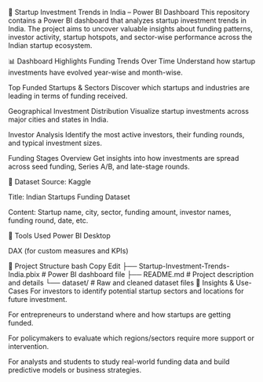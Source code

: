 🚀 Startup Investment Trends in India – Power BI Dashboard
This repository contains a Power BI dashboard that analyzes startup investment trends in India. The project aims to uncover valuable insights about funding patterns, 
investor activity, startup hotspots, and sector-wise performance across the Indian startup ecosystem.

📊 Dashboard Highlights
Funding Trends Over Time
Understand how startup investments have evolved year-wise and month-wise.

Top Funded Startups & Sectors
Discover which startups and industries are leading in terms of funding received.

Geographical Investment Distribution
Visualize startup investments across major cities and states in India.

Investor Analysis
Identify the most active investors, their funding rounds, and typical investment sizes.

Funding Stages Overview
Get insights into how investments are spread across seed funding, Series A/B, and late-stage rounds.

🧾 Dataset
Source: Kaggle

Title: Indian Startups Funding Dataset

Content: Startup name, city, sector, funding amount, investor names, funding round, date, etc.

🔧 Tools Used
Power BI Desktop

DAX (for custom measures and KPIs)

📁 Project Structure
bash
Copy
Edit
├── Startup-Investment-Trends-India.pbix   # Power BI dashboard file
├── README.md                              # Project description and details
└── dataset/                               # Raw and cleaned dataset files
🧠 Insights & Use-Cases
For investors to identify potential startup sectors and locations for future investment.

For entrepreneurs to understand where and how startups are getting funded.

For policymakers to evaluate which regions/sectors require more support or intervention.

For analysts and students to study real-world funding data and build predictive models or business strategies.
